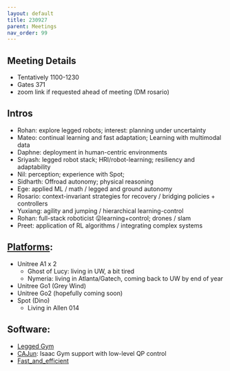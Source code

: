 ```yaml
---
layout: default
title: 230927 
parent: Meetings
nav_order: 99
---
```


## Meeting Details

- Tentatively 1100-1230
- Gates 371
- zoom link if requested ahead of meeting (DM rosario)
## Intros

- Rohan: explore legged robots; interest: planning under uncertainty
- Mateo: continual learning and fast adaptation; Learning with multimodal data
- Daphne: deployment in human-centric environments
- Sriyash: legged robot stack; HRI/robot-learning; resiliency and adaptability
- Nil: perception; experience with Spot; 
- Sidharth: Offroad autonomy; physical reasoning
- Ege:  applied ML / math / legged and ground autonomy
- Rosario: context-invariant strategies for recovery / bridging policies + controllers
- Yuxiang: agility and jumping / hierarchical learning-control
- Rohan: full-stack roboticist 😛learning+control; drones / slam
- Preet: application of RL algorithms / integrating complex systems
## [Platforms](https://robotlearning.cs.washington.edu/robots/):
- Unitree A1 x 2
	- Ghost of Lucy: living in UW, a bit tired
	- Nymeria: living in Atlanta/Gatech, coming back to UW by end of year
- Unitree Go1 (Grey Wind)
- Unitree Go2 (hopefully coming soon)
- Spot (Dino)
	- Living in Allen 014
## Software:
- [Legged Gym](https://github.com/leggedrobotics/legged_gym)
- [CAJun](https://github.com/yxyang/cajun/): Isaac Gym support with low-level QP control
- [Fast_and_efficient](https://github.com/yxyang/fast_and_efficient)
